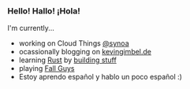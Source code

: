 ### Hello! Hallo! ¡Hola!

I'm currently...
- working on Cloud Things [@synoa](https://synoa.de)
- ocassionally blogging on [kevingimbel.de](https://kevingimbel.de)
- learning [Rust](https://rust-lang.org) by [building stuff](https://github.com/KevinGimbel?tab=repositories&q=&type=&language=rust)
- playing [Fall Guys](https://fallguys.com/)
- Estoy aprendo español y hablo un poco español :)
